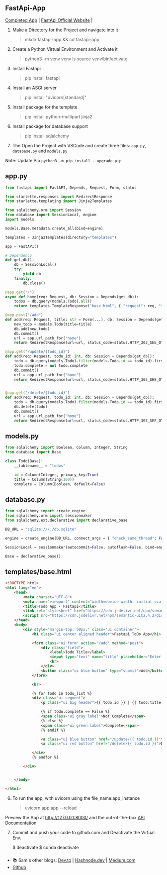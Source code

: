 ## FastApi-App

[Completed App](https://github.com/Nditah/hello-fastapi) | 
[FastApi Official Website](https://fastapi.tiangolo.com//) | 


1. Make a Directory for the Project and navigate into it
     > mkdir fastapi-app && cd fastapi-app

2. Create a Python Virtual Environment and Activate it
     > python3 -m venv venv 
     > ls
     > source venv/bin/activate

3. Install Fastapi 
     > pip install fastapi

4. Install an ASGI server 
     > pip install "uvicorn[standard]"

5. Install package for the template 
     > pip install python-multipart jinja2

6. Install package for database support
     > pip install sqlalchemy


7. The Open the Project with VSCode and create three files: `app.py`, `database.py` and `models.py`

Note:
 Update Pip `python3 -m pip install --upgrade pip`

## app.py

```py
from fastapi import FastAPI, Depends, Request, Form, status

from starlette.responses import RedirectResponse
from starlette.templating import Jinja2Templates

from sqlalchemy.orm import Session
from database import SessionLocal, engine
import models

models.Base.metadata.create_all(bind=engine)

templates = Jinja2Templates(directory="templates")

app = FastAPI()

# Dependency
def get_db():
    db = SessionLocal()
    try: 
        yield db
    finally:
        db.close()

@app.get("/")
async def home(req: Request, db: Session = Depends(get_db)):
    todos = db.query(models.Todo).all()
    return templates.TemplateResponse("base.html", { "request": req, "todo_list": todos })

@app.post("/add")
def add(req: Request, title: str = Form(...), db: Session = Depends(get_db)):
    new_todo = models.Todo(title=title)
    db.add(new_todo)
    db.commit()
    url = app.url_path_for("home")
    return RedirectResponse(url=url, status_code=status.HTTP_303_SEE_OTHER)

@app.get("/update/{todo_id}")
def add(req: Request, todo_id: int, db: Session = Depends(get_db)):
    todo = db.query(models.Todo).filter(models.Todo.id == todo_id).first()
    todo.complete = not todo.complete
    db.commit()
    url = app.url_path_for("home")
    return RedirectResponse(url=url, status_code=status.HTTP_303_SEE_OTHER)


@app.get("/delete/{todo_id}")
def add(req: Request, todo_id: int, db: Session = Depends(get_db)):
    todo = db.query(models.Todo).filter(models.Todo.id == todo_id).first()
    db.delete(todo)
    db.commit()
    url = app.url_path_for("home")
    return RedirectResponse(url=url, status_code=status.HTTP_303_SEE_OTHER)


```

## models.py

```py
from sqlalchemy import Boolean, Column, Integer, String
from database import Base

class Todo(Base):
    __tablename__ = "todos"

    id = Column(Integer, primary_key=True)
    title = Column(String(100))
    complete = Column(Boolean, default=False) 

```

## database.py

```py
from sqlalchemy import create_engine
from sqlalchemy.orm import sessionmaker
from sqlalchemy.ext.declarative import declarative_base

DB_URL = "sqlite:///./db.sqlite"

engine = create_engine(DB_URL, connect_args = { "check_same_thread": False })

SessionLocal = sessionmaker(autocommit=False, autoflush=False, bind=engine)

Base = declarative_base() 

```



## templates/base.html

```html
<!DOCTYPE html>
<html lang="en">
    <head>
        <meta charset="UTF-8">
        <meta name="viewport" content="width=device-width, initial-scale=1.0">
        <title>Todo App - Fastapi</title>
        <link rel="stylesheet" href="https://cdn.jsdelivr.net/npm/semantic-ui@2.4.2/dist/semantic.min.css">
        <script src="https://cdn.jsdelivr.net/npm/semantic-ui@2.4.2/dist/semantic.min.js"></script>
    </head>
    <body>
        <div style="margin-top: 50px;" class="ui container">
            <h1 class="ui center aligned header">Fastapi ToDo App</h1>

            <form class="ui form" action="/add" method="post">
                <div class="field">
                    <label>Todo Title</label>
                    <input type="text" name="title" placeholder="Enter ToDo task...">
                    <br>
                </div>
                <button class="ui blue button" type="submit">Add</button>
            </form>

            <hr>

            {% for todo in todo_list %} 
            <div class="ui segment">
                <p class="ui big header">{{ todo.id }} | {{ todo.title }}</p>

                {% if todo.complete == False %}
                <span class="ui gray label">Not Complete</span>
                {% else %}
                <span class="ui green label">Complete</span>
                {% endif %}

                <a class="ui blue button" href="/update/{{ todo.id }}">Update</a>
                <a class="ui red button" href="/delete/{{ todo.id }}">Delete</a>

            </div>
            {% endfor %}

        </div>


    </body>

</html>

```

6. To run the app, with uvicorn using the file_name:app_instance

     > uvicorn app:app --reload

Preview the App at http://127.0.0.1:8000/ and the out-of-the-box [API Documentation](http://127.0.0.1:8000/docs)

7. Commit and push your code to github.com and Deactivate the Virtual Env.
   
    $ deactivate
    $ conda deactivate


###

- 📚 Sam's other blogs: [Dev.to](https://dev.to/nditah) | [Hashnode.dev](https://nditah.hashnode.dev/) | [Medium.com](https://nditah.medium.com/)
- [Github](https://github.com/Nditah)